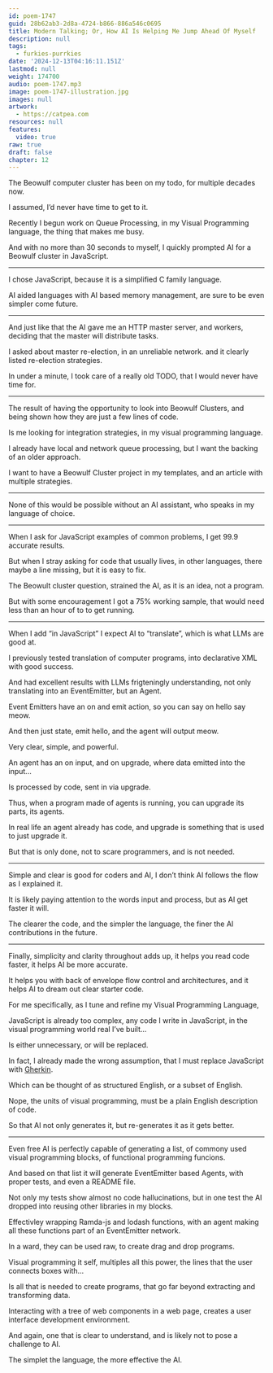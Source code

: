 ```yaml
---
id: poem-1747
guid: 28b62ab3-2d8a-4724-b866-886a546c0695
title: Modern Talking; Or, How AI Is Helping Me Jump Ahead Of Myself
description: null
tags:
  - furkies-purrkies
date: '2024-12-13T04:16:11.151Z'
lastmod: null
weight: 174700
audio: poem-1747.mp3
image: poem-1747-illustration.jpg
images: null
artwork:
  - https://catpea.com
resources: null
features:
  video: true
raw: true
draft: false
chapter: 12
---
```


The Beowulf computer cluster has been on my todo,
for multiple decades now.

I assumed,
I’d never have time to get to it.

Recently I begun work on Queue Processing,
in my Visual Programming language, the thing that makes me busy.

And with no more than 30 seconds to myself,
I quickly prompted AI for a Beowulf cluster in JavaScript.

---

I chose JavaScript,
because it is a simplified C family language.

AI aided languages with AI based memory management,
are sure to be even simpler come future.

---

And just like that the AI gave me an HTTP master server,
and workers, deciding that the master will distribute tasks.

I asked about master re-election, in an unreliable network.
and it clearly listed re-election strategies.

In under a minute, I took care of a really old TODO,
that I would never have time for.

---

The result of having the opportunity to look into Beowulf Clusters,
and being shown how they are just a few lines of code.

Is me looking for integration strategies,
in my visual programming language.

I already have local and network queue processing,
but I want the backing of an older approach.

I want to have a Beowulf Cluster project in my templates,
and an article with multiple strategies.

---

None of this would be possible without an AI assistant,
who speaks in my language of choice.

---

When I ask for JavaScript examples of common problems,
I get 99.9 accurate results.

But when I stray asking for code that usually lives,
in other languages, there maybe a line missing, but it is easy to fix.

The Beowult cluster question, strained the AI,
as it is an idea, not a program.

But with some encouragement I got a 75% working sample,
that would need less than an hour of to to get running.

---

When I add “in JavaScript” I expect AI to “translate”,
which is what LLMs are good at.

I previously tested translation of computer programs,
into declarative XML with good success.

And had excellent results with LLMs frigteningly understanding,
not only translating into an EventEmitter, but an Agent.

Event Emitters have an on and emit action,
so you can say on hello say meow.

And then just state,
emit hello, and the agent will output meow.

Very clear, simple,
and powerful.

An agent has an on input, and on upgrade,
where data emitted into the input...

Is processed by code,
sent in via upgrade.

Thus, when a program made of agents is running,
you can upgrade its parts, its agents.

In real life an agent already has code,
and upgrade is something that is used to just upgrade it.

But that is only done,
not to scare programmers, and is not needed.

---

Simple and clear is good for coders and AI,
I don’t think AI follows the flow as I explained it.

It is likely paying attention to the words input and process,
but as AI get faster it will.

The clearer the code, and the simpler the language,
the finer the AI contributions in the future.

---


Finally, simplicity and clarity throughout adds up,
it helps you read code faster, it helps AI be more accurate.

It helps you with back of envelope flow control and architectures,
and it helps AI to dream out clear starter code.

For me specifically,
as I tune and refine my Visual Programming Language,

JavaScript is already too complex, any code I write in JavaScript,
in the visual programming world real I’ve built…

Is either unnecessary,
or will be replaced.

In fact, I already made the wrong assumption,
that I must replace JavaScript with [Gherkin][1].

Which can be thought of as structured English,
or a subset of English.

Nope, the units of visual programming,
must be a plain English description of code.

So that AI not only generates it,
but re-generates it as it gets better.

---

Even free AI is perfectly capable of generating a list,
of commony used visual programming blocks, of functional programming funcions.

And based on that list it will generate EventEmitter based Agents,
with proper tests, and even a README file.

Not only my tests show almost no code hallucinations,
but in one test the AI dropped into reusing other libraries in my blocks.

Effectivley wrapping Ramda-js and lodash functions,
with an agent making all these functions part of an EventEmitter network.

In a ward, they can be used raw,
to create drag and drop programs.

Visual programming it self, multiples all this power,
the lines that the user connects boxes with…

Is all that is needed to create programs,
that go far beyond extracting and transforming data.

Interacting with a tree of web components in a web page,
creates a user interface development environment.

And again, one that is clear to understand,
and is likely not to pose a challenge to AI.

The simplet the language,
the more effective the AI.

[1]: https://en.wikipedia.org/wiki/Cucumber_(software)#Gherkin_language
